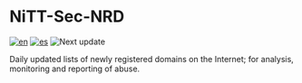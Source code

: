 # NiTT-Sec-NRD
[![en](https://img.shields.io/badge/lang-en-red.svg)](https://github.com/nicotechtips/nitt-sec-nrd/blob/master/README.md)
[![es](https://img.shields.io/badge/lang-es-yellow.svg)](https://github.com/nicotechtips/nitt-sec-nrd/blob/master/README.es.md)
![Next update](https://img.shields.io/badge/Next_Update-04:00_UTC-green)

Daily updated lists of newly registered domains on the Internet; for analysis, monitoring and reporting of abuse.
